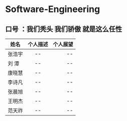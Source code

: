 # Software-Engineering

## 口号 ：我们秃头 我们骄傲  就是这么任性

| 姓名          | 个人描述       | 个人展望 |
| ------------- |:-------------:| -------:|
| 张浩宇        |      --         |   --    |
| 刘  潭        |      --        |   --   |
| 康晓慧        |      --        |    --  |
| 李诗凡        |      --        |    --  |
| 张晨旭        |      --        |    --  |
| 王明杰        |      --        |    --  |
| 范天祚        |      --        |    --  |
